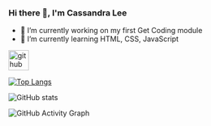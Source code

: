 ### Hi there 👋, I'm Cassandra Lee


- 🔭 I’m currently working on my first Get Coding module 
- 🌱 I’m currently learning HTML, CSS, JavaScript 


[<img src='https://cdn.jsdelivr.net/npm/simple-icons@3.0.1/icons/github.svg' alt='github' height='40'>](https://github.com/casslee1)  

[![Top Langs](https://github-readme-stats.vercel.app/api/top-langs/?username=casslee1)](https://github.com/anuraghazra/github-readme-stats)

![GitHub stats](https://github-readme-stats.vercel.app/api?username=casslee1&show_icons=true)  

![GitHub Activity Graph](https://activity-graph.herokuapp.com/graph?username=casslee1)  

